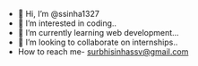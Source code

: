 - 👋 Hi, I’m @ssinha1327
- 👀 I’m interested in coding..
- 🌱 I’m currently learning web development...
- 💞️ I’m looking to collaborate on internships..
-  How to reach me- surbhisinhassv@gmail.com
<!---
ssinha1327/ssinha1327 is a ✨ special ✨ repository because its `README.md` (this file) appears on your GitHub profile.
You can click the Preview link to take a look at your changes.
--->
